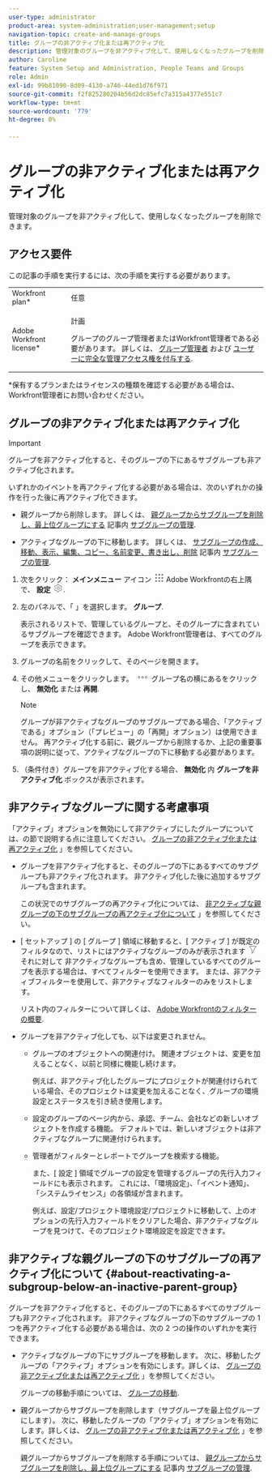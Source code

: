 ```yaml
---
user-type: administrator
product-area: system-administration;user-management;setup
navigation-topic: create-and-manage-groups
title: グループの非アクティブ化または再アクティブ化
description: 管理対象のグループを非アクティブ化して、使用しなくなったグループを削除できます。
author: Caroline
feature: System Setup and Administration, People Teams and Groups
role: Admin
exl-id: 99b81090-8d09-4130-a746-44ed1d76f971
source-git-commit: f2f825280204b56d2dc85efc7a315a4377e551c7
workflow-type: tm+mt
source-wordcount: '779'
ht-degree: 0%

---
```


# グループの非アクティブ化または再アクティブ化

<!--
If Callisto adds the <b>Is active</b> checkbox to the Details page for groups you view, add that info to Manage groups/Create and manage groups/manage-a-group and to Manage groups/Create and manage groups/view-and-manage-a-groups-details
-->

管理対象のグループを非アクティブ化して、使用しなくなったグループを削除できます。

## アクセス要件

この記事の手順を実行するには、次の手順を実行する必要があります。

<table style="table-layout:auto"> 
 <col> 
 <col> 
 <tbody> 
  <tr> 
   <td role="rowheader">Workfront plan*</td> 
   <td>任意</td> 
  </tr> 
  <tr> 
   <td role="rowheader">Adobe Workfront license*</td> 
   <td> <p>計画 </p> <p>グループのグループ管理者またはWorkfront管理者である必要があります。 詳しくは、 <a href="../../../administration-and-setup/manage-groups/group-roles/group-administrators.md" class="MCXref xref">グループ管理者</a> および <a href="../../../administration-and-setup/add-users/configure-and-grant-access/grant-a-user-full-administrative-access.md" class="MCXref xref">ユーザーに完全な管理アクセス権を付与する</a>.</p> </td> 
  </tr> 
 </tbody> 
</table>

&#42;保有するプランまたはライセンスの種類を確認する必要がある場合は、Workfront管理者にお問い合わせください。

## グループの非アクティブ化または再アクティブ化

>[!IMPORTANT]
>
>グループを非アクティブ化すると、そのグループの下にあるサブグループも非アクティブ化されます。
>
>いずれかのイベントを再アクティブ化する必要がある場合は、次のいずれかの操作を行った後に再アクティブ化できます。
>
>* 親グループから削除します。 詳しくは、 [親グループからサブグループを削除し、最上位グループにする](../../../administration-and-setup/manage-groups/create-and-manage-subgroups/manage-subgroups.md#make) 記事内 [サブグループの管理](../../../administration-and-setup/manage-groups/create-and-manage-subgroups/manage-subgroups.md).
>
>* アクティブなグループの下に移動します。 詳しくは、 [サブグループの作成、移動、表示、編集、コピー、名前変更、書き出し、削除](../../../administration-and-setup/manage-groups/create-and-manage-subgroups/manage-subgroups.md#create) 記事内 [サブグループの管理](../../../administration-and-setup/manage-groups/create-and-manage-subgroups/manage-subgroups.md).
>


1. 次をクリック： **メインメニュー** アイコン ![](assets/main-menu-icon.png) Adobe Workfrontの右上隅で、 **設定** ![](assets/gear-icon-settings.png).

1. 左のパネルで、「 」を選択します。 **グループ**.

   表示されるリストで、管理しているグループと、そのグループに含まれているサブグループを確認できます。 Adobe Workfront管理者は、すべてのグループを表示できます。

1. グループの名前をクリックして、そのページを開きます。

1. その他メニューをクリックします。 ![](assets/more-icon.png) グループ名の横にあるをクリックし、 **無効化** または **再開**.

   >[!NOTE]
   >
   >グループが非アクティブなグループのサブグループである場合、「アクティブである」オプション（「プレビュー」の「再開」オプション）は使用できません。 再アクティブ化する前に、親グループから削除するか、上記の重要事項の説明に従って、アクティブなグループの下に移動する必要があります。

1. （条件付き）グループを非アクティブ化する場合、 **無効化** 内 **グループを非アクティブ化** ボックスが表示されます。

## 非アクティブなグループに関する考慮事項

「アクティブ」オプションを無効にして非アクティブにしたグループについては、の節で説明する点に注意してください。 [グループの非アクティブ化または再アクティブ化](#View) 」を参照してください。

* グループを非アクティブ化すると、そのグループの下にあるすべてのサブグループも非アクティブ化されます。 非アクティブ化した後に追加するサブグループも含まれます。

   この状況でのサブグループの再アクティブ化については、 [非アクティブな親グループの下のサブグループの再アクティブ化について](#about-reactivating-a-subgroup-below-an-inactive-parent-group) 」を参照してください。

* [ セットアップ ] の [ グループ ] 領域に移動すると、[ アクティブ ] が既定のフィルタなので、リストにはアクティブなグループのみが表示されます ![](assets/filter-nwepng.png) それに対して 非アクティブなグループも含め、管理しているすべてのグループを表示する場合は、すべてフィルターを使用できます。 または、非アクティブフィルターを使用して、非アクティブなフィルターのみをリストします。

   リスト内のフィルターについて詳しくは、 [Adobe Workfrontのフィルターの概要](../../../reports-and-dashboards/reports/reporting-elements/filters-overview.md).

* グループを非アクティブ化しても、以下は変更されません。

   * グループのオブジェクトへの関連付け。 関連オブジェクトは、変更を加えることなく、以前と同様に機能し続けます。

      例えば、非アクティブ化したグループにプロジェクトが関連付けられている場合、そのプロジェクトは変更を加えることなく、グループの環境設定とステータスを引き続き使用します。

   * 設定のグループのページ内から、承認、チーム、会社などの新しいオブジェクトを作成する機能。 デフォルトでは、新しいオブジェクトは非アクティブなグループに関連付けられます。
   * 管理者がフィルターとレポートでグループを検索する機能。

      また、[ 設定 ] 領域でグループの設定を管理するグループの先行入力フィールドにも表示されます。 これには、「環境設定」、「イベント通知」、「システムライセンス」の各領域が含まれます。

      例えば、設定/プロジェクト環境設定/プロジェクトに移動して、上のオプションの先行入力フィールドをクリアした場合、非アクティブなグループを見つけて、そのプロジェクト環境設定を設定できます。

## 非アクティブな親グループの下のサブグループの再アクティブ化について {#about-reactivating-a-subgroup-below-an-inactive-parent-group}

グループを非アクティブ化すると、そのグループの下にあるすべてのサブグループも非アクティブ化されます。 非アクティブなグループの下のサブグループの 1 つを再アクティブ化する必要がある場合は、次の 2 つの操作のいずれかを実行できます。

* アクティブなグループの下にサブグループを移動します。 次に、移動したグループの「アクティブ」オプションを有効にします。詳しくは、 [グループの非アクティブ化または再アクティブ化](#View) 」を参照してください。

   グループの移動手順については、 [グループの移動](../../../administration-and-setup/manage-groups/create-and-manage-groups/move-a-group.md).

* 親グループからサブグループを削除します（サブグループを最上位グループにします）。 次に、移動したグループの「アクティブ」オプションを有効にします。詳しくは、 [グループの非アクティブ化または再アクティブ化](#View) 」を参照してください。

   親グループからサブグループを削除する手順については、 [親グループからサブグループを削除し、最上位グループにする](../../../administration-and-setup/manage-groups/create-and-manage-subgroups/manage-subgroups.md#make) 記事内 [サブグループの管理](../../../administration-and-setup/manage-groups/create-and-manage-subgroups/manage-subgroups.md).
